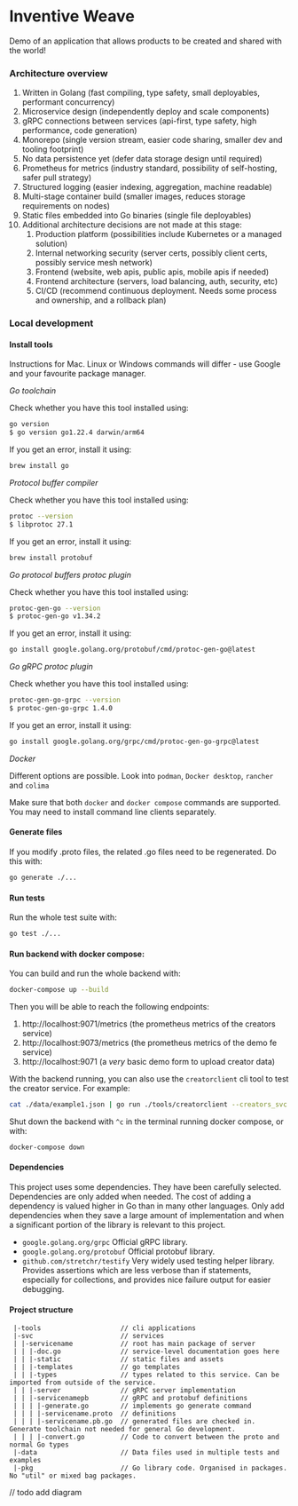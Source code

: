 # Inventive Weave

Demo of an application that allows products to be created and shared with the world!

### Architecture overview

1. Written in Golang (fast compiling, type safety, small deployables, performant concurrency)
1. Microservice design (independently deploy and scale components)
1. gRPC connections between services (api-first, type safety, high performance, code generation)
1. Monorepo (single version stream, easier code sharing, smaller dev and tooling footprint)
1. No data persistence yet (defer data storage design until required)
1. Prometheus for metrics (industry standard, possibility of self-hosting, safer pull strategy)
1. Structured logging (easier indexing, aggregation, machine readable)
1. Multi-stage container build (smaller images, reduces storage requirements on nodes)
1. Static files embedded into Go binaries (single file deployables)
1. Additional architecture decisions are not made at this stage:
   1. Production platform (possibilities include Kubernetes or a managed solution)
   1. Internal networking security (server certs, possibly client certs, possibly service mesh network)
   1. Frontend (website, web apis, public apis, mobile apis if needed)
   1. Frontend architecture (servers, load balancing, auth, security, etc)
   1. CI/CD (recommend continuous deployment. Needs some process and ownership, and a rollback plan)

### Local development

#### Install tools

Instructions for Mac. Linux or Windows commands will differ - use Google and your favourite package manager.

*Go toolchain*

Check whether you have this tool installed using:
```bash
go version
$ go version go1.22.4 darwin/arm64
```

If you get an error, install it using:
```bash
brew install go
```

*Protocol buffer compiler*

Check whether you have this tool installed using:
```bash
protoc --version
$ libprotoc 27.1
```

If you get an error, install it using:
```bash
brew install protobuf
```

*Go protocol buffers protoc plugin*

Check whether you have this tool installed using:
```bash
protoc-gen-go --version
$ protoc-gen-go v1.34.2
```

If you get an error, install it using:
```bash
go install google.golang.org/protobuf/cmd/protoc-gen-go@latest
```

*Go gRPC protoc plugin*

Check whether you have this tool installed using:
```bash
protoc-gen-go-grpc --version
$ protoc-gen-go-grpc 1.4.0
```

If you get an error, install it using:
```bash
go install google.golang.org/grpc/cmd/protoc-gen-go-grpc@latest
```

*Docker*

Different options are possible. Look into `podman`, `Docker desktop`, `rancher`
and `colima`

Make sure that both `docker` and `docker compose` commands are supported. You may need to install command line clients 
separately.

#### Generate files

If you modify .proto files, the related .go files need to be regenerated. Do this with:
```bash
go generate ./...
```

#### Run tests

Run the whole test suite with:
```bash
go test ./...
```

#### Run backend with docker compose:

You can build and run the whole backend with:
```bash
docker-compose up --build
```

Then you will be able to reach the following endpoints:
1. http://localhost:9071/metrics (the prometheus metrics of the creators service)
1. http://localhost:9073/metrics (the prometheus metrics of the demo fe service)
1. http://localhost:9071 (a _very_ basic demo form to upload creator data)

With the backend running, you can also use the `creatorclient` cli tool to test the creator service. For example:
```bash
cat ./data/example1.json | go run ./tools/creatorclient --creators_svc localhost:9070
```

Shut down the backend with `^c` in the terminal running docker compose, or with:
```bash
docker-compose down
```

#### Dependencies

This project uses some dependencies. They have been carefully selected. Dependencies are only added when needed. The cost of adding a dependency is valued 
higher in Go than in many other languages. Only add dependencies when they save a large amount of implementation and 
when a significant portion of the library is relevant to this project.

* `google.golang.org/grpc`
Official gRPC library.
* `google.golang.org/protobuf`
Official protobuf library.
* `github.com/stretchr/testify`
Very widely used testing helper library. Provides assertions which are less verbose than if statements, especially for 
collections, and provides nice failure output for easier debugging.

#### Project structure

```
 |-tools                    // cli applications 
 |-svc                      // services
 | |-servicename            // root has main package of server
 | | |-doc.go               // service-level documentation goes here
 | | |-static               // static files and assets
 | | |-templates            // go templates
 | | |-types                // types related to this service. Can be imported from outside of the service.
 | | |-server               // gRPC server implementation
 | | |-servicenamepb        // gRPC and protobuf definitions
 | | | |-generate.go        // implements go generate command
 | | | |-servicename.proto  // definitions
 | | | |-servicename.pb.go  // generated files are checked in. Generate toolchain not needed for general Go development.
 | | | |-convert.go         // Code to convert between the proto and normal Go types
 |-data                     // Data files used in multiple tests and examples
 |-pkg                      // Go library code. Organised in packages. No "util" or mixed bag packages.

```

// todo add diagram